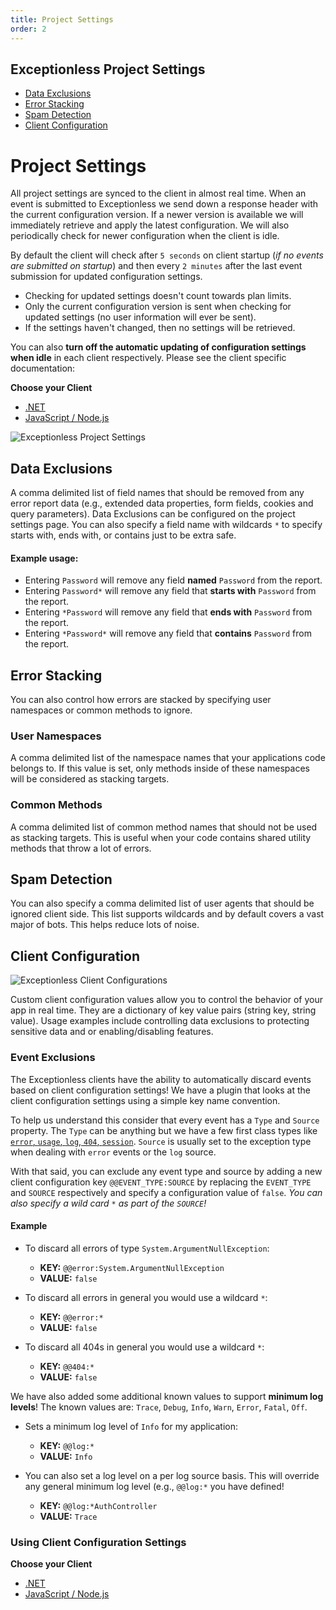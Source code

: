 ```yaml
---
title: Project Settings
order: 2
---
```

## Exceptionless Project Settings

* [Data Exclusions](#data-exclusions)
* [Error Stacking](#error-stacking)
* [Spam Detection](#spam-detection)
* [Client Configuration](#client-configuration)

# Project Settings

All project settings are synced to the client in almost real time. When an event is submitted to Exceptionless we send down a response header with the current configuration version. If a newer version is available we will immediately retrieve and apply the latest configuration. We will also periodically check for newer configuration when the client is idle.

By default the client will check after `5 seconds` on client startup (*if no events are submitted on startup*) and then every `2 minutes` after the last event submission for updated configuration settings. 
  * Checking for updated settings doesn't count towards plan limits. 
  * Only the current configuration version is sent when checking for updated settings (no user information will ever be sent). 
  * If the settings haven't changed, then no settings will be retrieved.

You can also **turn off the automatic updating of configuration settings when idle** in each client respectively. Please see the client specific documentation:

**Choose your Client**
* [.NET](https://github.com/exceptionless/Exceptionless.Net/wiki/Client-Configuration-Values#updating-client-configuration-settings)
* [JavaScript / Node.js](https://github.com/exceptionless/Exceptionless.JavaScript/wiki/Client-Configuration-Values#updating-client-configuration-settings)

![Exceptionless Project Settings](https://exceptionless.com/assets/settings.png)

## Data Exclusions

A comma delimited list of field names that should be removed from any error report data (e.g., extended data properties, form fields, cookies and query parameters). Data Exclusions can be configured on the project settings page. You can also specify a field name with wildcards `*` to specify starts with, ends with, or contains just to be extra safe.

#### Example usage:

* Entering `Password` will remove any field **named** `Password` from the report.
* Entering `Password*` will remove any field that **starts with** `Password` from the report.
* Entering `*Password` will remove any field that **ends with** `Password` from the report.
* Entering `*Password*` will remove any field that **contains** `Password` from the report.

## Error Stacking
You can also control how errors are stacked by specifying user namespaces or common methods to ignore.

### User Namespaces
A comma delimited list of the namespace names that your applications code belongs to. If this value is set, only methods inside of these namespaces will be considered as stacking targets.

### Common Methods
A comma delimited list of common method names that should not be used as stacking targets. This is useful when your code contains shared utility methods that throw a lot of errors.

## Spam Detection
You can also specify a comma delimited list of user agents that should be ignored client side. This list supports wildcards and by default covers a vast major of bots. This helps reduce lots of noise.

## Client Configuration

![Exceptionless Client Configurations](https://exceptionless.com/assets/client-configuration.png)

Custom client configuration values allow you to control the behavior of your app in real time. They are a dictionary of key value pairs (string key, string value). Usage examples include controlling data exclusions to protecting sensitive data and or enabling/disabling features.

### Event Exclusions
The Exceptionless clients have the ability to automatically discard events based on client configuration settings! We have a plugin that looks at the client configuration settings using a simple key name convention.

To help us understand this consider that every event has a `Type` and `Source` property. The `Type` can be anything but we have a few first class types like [`error`, `usage`, `log`, `404`, `session`](https://github.com/exceptionless/Exceptionless/blob/master/src/Exceptionless.Core/Models/Event.cs#L92-L100). `Source` is usually set to the exception type when dealing with `error` events or the `log` source.

With that said, you can exclude any event type and source by adding a new client configuration key `@@EVENT_TYPE:SOURCE` by replacing the `EVENT_TYPE` and `SOURCE` respectively and specify a configuration value of `false`. _You can also specify a wild card `*` as part of the `SOURCE`!_

#### Example
* To discard all errors of type `System.ArgumentNullException`:
  * **KEY:** `@@error:System.ArgumentNullException`
  * **VALUE:** `false`

* To discard all errors in general you would use a wildcard `*`: 
  * **KEY:** `@@error:*`
  * **VALUE:** `false`

* To discard all 404s in general you would use a wildcard `*`: 
  * **KEY:** `@@404:*`
  * **VALUE:** `false`

We have also added some additional known values to support **minimum log levels**! The known values are: `Trace`, `Debug`, `Info`, `Warn`, `Error`, `Fatal`, `Off`.

* Sets a minimum log level of `Info` for my application:
  * **KEY:** `@@log:*`
  * **VALUE:** `Info`

* You can also set a log level on a per log source basis. This will override any general minimum log level (e.g., `@@log:*` you have defined!
  * **KEY:** `@@log:*AuthController`
  * **VALUE:** `Trace`

### Using Client Configuration Settings

**Choose your Client**
* [.NET](https://github.com/exceptionless/Exceptionless.Net/wiki/Client-Configuration-Values)
* [JavaScript / Node.js](https://github.com/exceptionless/Exceptionless.JavaScript/wiki/Client-Configuration-Values)